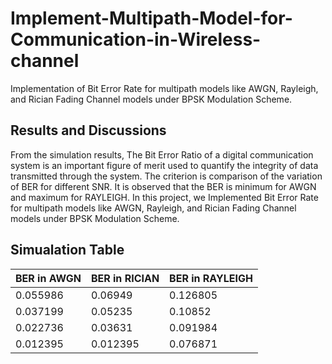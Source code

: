 # Implement-Multipath-Model-for-Communication-in-Wireless-channel
Implementation of Bit Error Rate for multipath models like AWGN, Rayleigh, and Rician Fading Channel models under BPSK Modulation Scheme.

## Results and Discussions
From the simulation results, The Bit Error Ratio of a digital communication system is an important figure of merit used to quantify the integrity of data transmitted through the system. The criterion is comparison of the variation of BER for different SNR. It is observed that the BER is minimum for AWGN and maximum for RAYLEIGH. In this project, we Implemented Bit Error Rate for multipath models like AWGN, Rayleigh, and Rician Fading Channel models under BPSK Modulation Scheme.




## Simualation Table

| BER in AWGN  | BER in RICIAN | BER in RAYLEIGH |
| ------------- | ------------- |------------- |
| 0.055986 | 0.06949  | 0.126805   |
| 0.037199  | 0.05235   |  0.10852  |
| 0.022736  | 0.03631  | 0.091984   |
| 0.012395| 0.012395 | 0.076871  |
